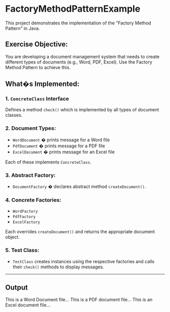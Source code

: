 # FactoryMethodPatternExample

This project demonstrates the implementation of the "Factory Method Pattern" in Java.

## Exercise Objective:
  You are developing a document management system that needs to create different types of documents (e.g., Word, PDF, Excel). Use the Factory Method Pattern to achieve this.

## What�s Implemented:

### 1. `ConcreteClass` Interface
Defines a method `check()` which is implemented by all types of document classes.

### 2. Document Types:
- `WordDocument` � prints message for a Word file
- `PdfDocument` � prints message for a PDF file
- `ExcelDocument` � prints message for an Excel file

Each of these implements `ConcreteClass`.

### 3. Abstract Factory: 
- `DocumentFactory` � declares abstract method `createDocument()`.

### 4. Concrete Factories:
- `WordFactory`
- `PdfFactory`
- `ExcelFactory`

Each overrides `createDocument()` and returns the appropriate document object.

### 5. Test Class:
- `TestClass` creates instances using the respective factories and calls their `check()` methods to display messages.

---

## Output

This is a Word Document file...
This is a PDF document file...
This is an Excel document file...
